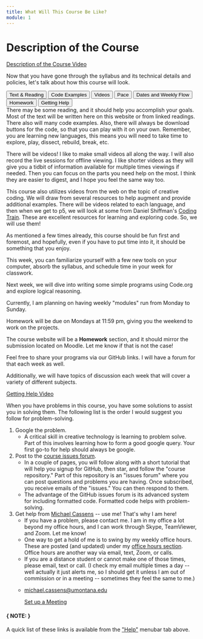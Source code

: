 ```yaml
---
title: What Will This Course Be Like?
module: 1
---
```


# Description of the Course

<a href="//www.youtube.com/embed/jFiKjke1jx8" data-lity>Description of the Course Video</a>

Now that you have gone through the syllabus and its technical details and policies, let's talk about how this course will look.

<div class="tab">
  <button class="tablinks active" onclick="openTab(event, 'Text')">Text & Reading</button>
  <button class="tablinks" onclick="openTab(event, 'Code')">Code Examples</button>
  <button class="tablinks" onclick="openTab(event, 'Videos')">Videos</button>
  <button class="tablinks" onclick="openTab(event, 'Pace')">Pace</button>
  <button class="tablinks" onclick="openTab(event, 'Dates')">Dates and Weekly Flow</button>
  <button class="tablinks" onclick="openTab(event, 'Homework')">Homework</button>
  <button class="tablinks" onclick="openTab(event, 'Help')">Getting Help</button>
</div>

<div id="Text" class="tabcontent" style="display:block">
There may be some reading, and it should help you accomplish your goals. Most of the text will be written here on this website or from linked readings.
</div>

<div id="Code" class="tabcontent">
There also will many code examples. Also, there will always be download buttons for the code, so that you can play with it on your own. Remember, you are learning new languages, this means you will need to take time to explore, play, dissect, rebuild, break, etc.
</div>
<div id="Videos" class="tabcontent">
<p>There will be videos! I like to make small videos all along the way.  I will also record the live sessions for offline viewing.  I like shorter videos as they will give you a tidbit of information available for multiple times viewings if needed.  Then you can focus on the parts you need help on the most.  I think they are easier to digest, and I hope you feel the same way too.</p>
<p>This course also utilizes videos from the web on the topic of creative coding. We will draw from several resources to help augment and provide additional examples. There will be videos related to each language, and then when we get to p5, we will look at some from Daniel Shiffman's <a href="https://thecodingtrain.com" target="_blank">Coding Train</a>. These are excellent resources for learning and exploring code. So, we will use them!</p>
</div>
<div id="Pace" class="tabcontent">
<p>As mentioned a few times already, this course should be fun first and foremost, and hopefully, even if you have to put time into it, it should be something that you enjoy.</p>
<p>This week, you can familiarize yourself with a few new tools on your computer, absorb the syllabus, and schedule time in your week for classwork.</p>
<p>Next week, we will dive into writing some simple programs using Code.org and explore logical reasoning.</p>
</div>
<div id="Dates" class="tabcontent">
<p>Currently, I am planning on having weekly "modules" run from Monday to Sunday.</p>
<p>Homework will be due on Mondays at 11:59 pm, giving you the weekend to work on the projects.</p>
</div>
<div id="Homework" class="tabcontent">
<p>The course website will be a <b>Homework</b> section, and it should mirror the submission located on Moodle.  Let me know if that is not the case!</p>
<p>Feel free to share your programs via our GitHub links.  I will have a forum for that each week as well.</p>
<p>Additionally, we will have topics of discussion each week that will cover a variety of different subjects.</p>
</div>
<div id="Help" class="tabcontent">

<p><a href="//www.youtube.com/embed/YMNx52LmLNA" data-lity>Getting Help Video</a></p>
<p>When you have problems in this course, you have some solutions to assist you in solving them. The following list is the order I would suggest you follow for problem-solving.</p>
<ol>
<li>
    Google the problem.
    <ul>
    <li>
     A critical skill in creative technology is learning to problem solve. Part of this involves learning how to form a good google query. Your first go-to for help should always be google.
    </li>
    </ul>
</li>
<li>Post to the <a href="https://github.com/Montana-Media-Arts/120_CreativeCoding1-Fall2022-Samples/issues" target="_blank">course issues forum</a>.
    <ul>
    <li>In a couple of pages, you will follow along with a short tutorial that will help you signup for GitHub, then star, and follow the "course repository." Part of this repository is an "issues forum" where you can post questions and problems you are having. Once subscribed, you receive emails of the "issues." You can then respond to them.</li>
    <li>The advantage of the GitHub issues forum is its advanced system for including formatted code. Formatted code helps with problem-solving.</li>
    </ul>
</li>
<li>Get help from <a href="https://montana-media-arts.github.io/MART120-Fall2022/instructors/#instructor-prof-michael-cassens">Michael Cassens</a> -- use me! That's why I am here!
    <ul>
    <li>If you have a problem, please contact me.  I am in my office a lot beyond my office hours, and I can work through Skype, TeamViewer, and Zoom.  Let me know!
    </li>
    <li>One way to get a hold of me is to swing by my weekly office hours. These are posted (and updated) under my <a href="https://montana-media-arts.github.io/MART120-Fall2022/instructors/#office-hours">office hours section</a>. Office hours are another way via email, text, Zoom, or calls.
    </li>
    <li>If you are a distance student or cannot make one of those times, please email, text or call. (I check my email multiple times a day -- well actually it just alerts me, so I should get it unless I am out of commission or in a meeting -- sometimes they feel the same to me.)
    </li>
    <li>
        <p><a href="mailto:michael.cassens@umontana.edu?subject=120%20Question">michael.cassens@umontana.edu</a></p>
        <a href="https://calendly.com/michael-cassens/120-meeting" target="_blank">Set up a Meeting</a>
    </li>
    </ul>
</li>
</ol>
</div>

#### { NOTE: }
A quick list of these links is available from the ["Help"]({{site.baseurl}}/help/) menubar tab above.
